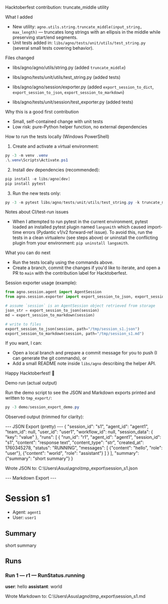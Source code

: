 Hacktoberfest contribution: truncate_middle utility

What I added
- New utility: `agno.utils.string.truncate_middle(input_string, max_length)` — truncates long strings with an ellipsis in the middle while preserving start/end segments.
- Unit tests added in: `libs/agno/tests/unit/utils/test_string.py` (several small tests covering behavior).

Files changed
- libs/agno/agno/utils/string.py  (added `truncate_middle`)
- libs/agno/tests/unit/utils/test_string.py  (added tests)

- libs/agno/agno/session/exporter.py (added `export_session_to_dict`, `export_session_to_json`, `export_session_to_markdown`)
- libs/agno/tests/unit/session/test_exporter.py (added tests)

Why this is a good first contribution
- Small, self-contained change with unit tests
- Low risk: pure-Python helper function, no external dependencies

How to run the tests locally (Windows PowerShell)
1. Create and activate a virtual environment:

```powershell
py -3 -m venv .venv
.\.venv\Scripts\Activate.ps1
```

2. Install dev dependencies (recommended):

```powershell
pip install -e libs/agno[dev]
pip install pytest
```

3. Run the new tests only:

```powershell
py -3 -m pytest libs/agno/tests/unit/utils/test_string.py -k truncate_middle -q
```

Notes about CI/test-run issues
- When I attempted to run pytest in the current environment, pytest loaded an installed pytest plugin named `langsmith` which caused import-time errors (Pydantic v1/v2 forward-ref issue). To avoid this, run the tests in a clean virtualenv (see steps above) or uninstall the conflicting plugin from your environment: `pip uninstall langsmith`.

What you can do next
- Run the tests locally using the commands above.
- Create a branch, commit the changes if you'd like to iterate, and open a PR to `main` with the contribution label for Hacktoberfest.

Session exporter usage (example):

```python
from agno.session.agent import AgentSession
from agno.session.exporter import export_session_to_json, export_session_to_markdown

# assume `session` is an AgentSession object retrieved from storage
json_str = export_session_to_json(session)
md = export_session_to_markdown(session)

# write to files
export_session_to_json(session, path="/tmp/session_s1.json")
export_session_to_markdown(session, path="/tmp/session_s1.md")
```

If you want, I can:
- Open a local branch and prepare a commit message for you to push (I can generate the git commands), or
- Add a small README note inside `libs/agno` describing the helper API.

Happy Hacktoberfest! 🎉

Demo run (actual output)

Run the demo script to see the JSON and Markdown exports printed and written to `tmp_export/`:

```powershell
py -3 demo/session_export_demo.py
```

Observed output (trimmed for clarity):

--- JSON Export (pretty) ---
{
	"session_id": "s1",
	"agent_id": "agent1",
	"team_id": null,
	"user_id": "user1",
	"workflow_id": null,
	"session_data": {
		"key": "value"
	},
	"runs": [
		{
			"run_id": "r1",
			"agent_id": "agent1",
			"session_id": "s1",
			"content": "response text",
			"content_type": "str",
			"created_at": 1760345278,
			"status": "RUNNING",
			"messages": [
				{"content": "hello", "role": "user"},
				{"content": "world", "role": "assistant"}
			]
		}
	],
	"summary": {"summary": "short summary"}
}

Wrote JSON to: C:\\Users\\Asus\\agno\\tmp_export\\session_s1.json

--- Markdown Export ---
# Session s1
- Agent: `agent1`
- User: `user1`

## Summary

short summary

## Runs

### Run 1 — r1 — RunStatus.running
**user**: hello
**assistant**: world

Wrote Markdown to: C:\\Users\\Asus\\agno\\tmp_export\\session_s1.md
